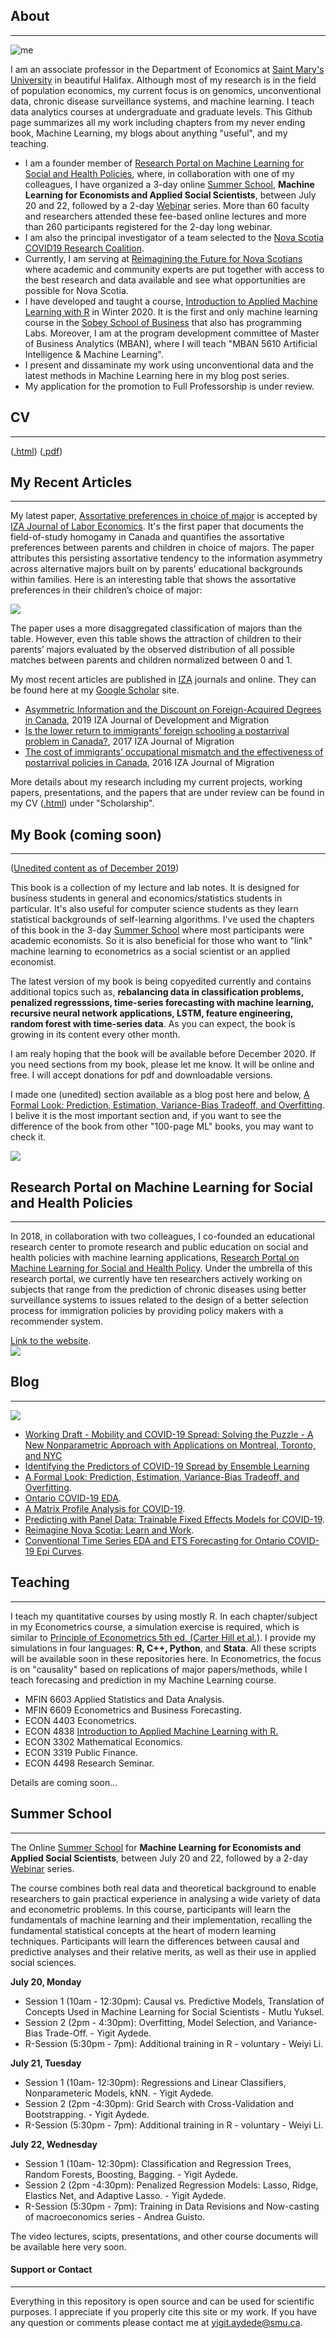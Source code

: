 ## About
***
![me](https://raw.githack.com/yaydede/Yigit_Aydede/main/Me.png)
  
I am an associate professor in the Department of Economics at [Saint Mary's University](https://smu.ca) in beautiful Halifax.  Although most of my research is in the field of population economics, my current focus is on genomics, unconventional data, chronic disease surveillance systems, and machine learning.  I teach data analytics courses at undergraduate and graduate levels. This Github page summarizes all my work including chapters from my never ending book, Machine Learning, my blogs about anything "useful", and my teaching.
  
- I am a founder member of [Research Portal on Machine Learning for Social and Health Policies](https://sites.google.com/view/mlportal/home), where, in collaboration with one of my colleagues, I have organized a 3-day online [Summer School](https://sites.google.com/view/mlportal/online-events?authuser=0), **Machine Learning for Economists and Applied Social Scientists**, between  July 20 and 22, followed by a 2-day [Webinar](https://sites.google.com/view/mlportal/online-events/webinar-series?authuser=0) series. More than 60 faculty and researchers attended these fee-based online lectures and more than 260 participants registered for the 2-day long webinar.
- I am also the principal investigator of a team selected to the [Nova Scotia COVID19 Research Coalition](https://researchns.ca/2020/05/26/using-machine-learning-to-predict-viral-transmission-rates-in-halifax/).
- Currently, I am serving at [Reimagining the Future for Nova Scotians](https://www.dal.ca/faculty/management/news-events/reimagine-ns.html) where academic and community experts are put together with access to the best research and data available and see what opportunities are possible for Nova Scotia.
- I have developed and taught a course, [Introduction to Applied Machine Learning with R](https://raw.githack.com/yaydede/Teaching/main/MLPoster.pdf) in Winter 2020.  It is the first and only machine learning course in the [Sobey School of Business](https://www.smu.ca/academics/sobey/) that also has programming Labs. Moreover, I am at the program development committee of Master of Business Analytics (MBAN), where I will teach "MBAN 5610 Artificial Intelligence & Machine Learning".
- I present and dissaminate my work using unconventional data and the latest methods in Machine Learning here in my blog post series. 
- My application for the promotion to Full Professorship is under review.

## CV
***
([.html](https://raw.githack.com/yaydede/Credentials/main/CV3.html))
([.pdf](https://raw.githack.com/yaydede/Credentials/main/CV3.pdf)) 
  
## My Recent Articles
***
My latest paper, [Assortative preferences in choice of major](https://content.sciendo.com/view/journals/izajole/9/1/article-20200006.xml) is accepted by [IZA Journal of Labor Economics](https://content.sciendo.com/view/journals/izajole/izajole-overview.xml).  It's the first paper that documents the field-of-study homogamy in Canada and quantifies the assortative preferences between parents and children in choice of majors. The paper attributes this persisting assortative tendency to the information asymmetry across alternative majors built on by parents’ educational backgrounds within families.  Here is an interesting table that shows the assortative preferences in their children’s choice of major:  
  
![](https://raw.githack.com/yaydede/Articles/main/FSA.png)

The paper uses a more disaggregated classification of majors than the table.  However, even this table shows the attraction of children to their parents’ majors evaluated by the observed distribution of all possible matches between parents and children normalized between 0 and 1.  
  
My most recent articles are published in [IZA](https://www.iza.org) journals and online.  They can be found here at my [Google Scholar](https://scholar.google.ca/citations?user=8M2YA1QAAAAJ&hl=en) site.  

- [Asymmetric Information and the Discount on Foreign-Acquired Degrees in Canada](https://content.sciendo.com/view/journals/izajodm/10/1/article-20190002.xml), 2019 IZA Journal of Development and Migration
- [Is the lower return to immigrants’ foreign schooling a postarrival problem in Canada?](https://link.springer.com/article/10.1186/s40176-016-0076-9), 2017 IZA Journal of Migration
- [The cost of immigrants’ occupational mismatch and the effectiveness of postarrival policies in Canada](https://link.springer.com/article/10.1186/s40176-016-0057-z), 2016  IZA Journal of Migration
  
More details about my research including my current projects, working papers, presentations, and the papers that are under review can be found in my CV ([.html](https://raw.githack.com/yaydede/Credentials/main/CV3.html)) under "Scholarship".  

## My Book (coming soon)
***
([Unedited content as of December 2019](https://raw.githack.com/yaydede/MLBook/main/index.html))
  
This book is a collection of my lecture and lab notes.  It is designed for business students in general and economics/statistics students in particular.  It's also useful for computer science students as they learn statistical backgrounds of self-learning algorithms.  I've used the chapters of this book in the 3-day [Summer School](https://sites.google.com/view/mlportal/online-events?authuser=0) where most participants were academic economists.  So it is also beneficial for those who want to "link" machine learning to econometrics as a social scientist or an applied economist. 
  
The latest version of my book is being copyedited currently and contains additional topics such as, **rebalancing data in classification problems, penalized regresssions, time-series forecasting with machine learning, recursive neural network applications, LSTM, feature engineering, random forest with time-series data**.  As you can expect, the book is growing in its content every other month.  

I am realy hoping that the book will be available before December 2020.  If you need sections from my book, please let me know. It will be online and free.  I will accept donations for pdf and downloadable versions. 

I made one (unedited) section available as a blog post here and below, [A Formal Look: Prediction, Estimation, Variance-Bias Tradeoff, and Overfitting](https://raw.githack.com/yaydede/Blog_posts/main/Lecture3aa.html). I belive it is the most important section and, if you want to see the difference of the book from other "100-page ML" books, you may want to check it.  
  
![](https://raw.githack.com/yaydede/MLBook/main/coverpage2.png)

## Research Portal on Machine Learning for Social and Health Policies
***
In 2018, in collaboration with two colleagues, I co-founded an educational research center to promote research and public education on social and health policies with machine learning applications, [Research Portal on Machine Learning for Social and Health Policy](http://www.ml-portal.com/). Under the umbrella of this research portal, we currently have ten researchers actively working on subjects that range from the prediction of chronic diseases using better surveillance
systems to issues related to the design of a better selection process for immigration policies by providing policy makers with a recommender system.
  
[Link to the website](https://sites.google.com/view/mlportal/home).      
![](https://raw.githack.com/yaydede/MLportal/main/MLportal.png)
  
## Blog
***
[![](https://cdn.mathpix.com/snip/images/T_4-srtunH5UwHhy6nP-L5ktO1DSoUm61U-hGWO8LW0.original.fullsize.png)](https://raw.githack.com/yaydede/Articles/main/Presentation1.pdf)
- [Working Draft - Mobility and COVID-19 Spread: Solving the Puzzle - A New Nonparametric Approach with Applications on Montreal, Toronto, and NYC](https://raw.githack.com/yaydede/Blog_posts/main/paper_v9.html)
- [Identifying the Predictors of COVID-19 Spread by Ensemble Learning](https://raw.githack.com/yaydede/Blog_posts/main/Tree_v7.html)
- [A Formal Look: Prediction, Estimation, Variance-Bias Tradeoff, and Overfitting](https://raw.githack.com/yaydede/Blog_posts/main/Lecture3aa.html).  
- [Ontario COVID-19 EDA](https://raw.githack.com/yaydede/Blog_posts/main/EDA.html). 
- [A Matrix Profile Analysis for COVID-19](https://raw.githack.com/yaydede/Blog_posts/main/MPA.html). 
- [Predicting with Panel Data: Trainable Fixed Effects Models for COVID-19](https://raw.githack.com/yaydede/Blog_posts/main/PARMOD_v3.html). 
- [Reimagine Nova Scotia: Learn and Work](https://raw.githack.com/yaydede/Blog_posts/main/learnandwork.pdf). 
- [Conventional Time Series EDA and ETS Forecasting for Ontario COVID-19 Epi Curves](https://raw.githack.com/yaydede/Blog_posts/main/TimeSeries.html).  
  
## Teaching
***
I teach my quantitative courses by using mostly R.  In each chapter/subject in my Econometrics course, a simulation exercise is required, which is similar to [Principle of Econometrics 5th ed. (Carter Hill et al.)](https://www.wiley.com/en-ca/Principles+of+Econometrics%2C+5th+Edition-p-9781119320944).  I provide my simulations in four languages: **R, C++, Python**, and **Stata**.  All these scripts will be available soon in these repositories here.  In Econometrics, the focus is on "causality" based on replications of major papers/methods, while I teach forecasing and prediction in my Machine Learning course.      

- MFIN 6603 Applied Statistics and Data Analysis. 
- MFIN 6609 Econometrics and Business Forecasting. 
- ECON 4403 Econometrics. 
- ECON 4838 [Introduction to Applied Machine Learning with R.](https://raw.githack.com/yaydede/Teaching/main/Syllabus20.pdf) 
- ECON 3302 Mathematical Economics. 
- ECON 3319 Public Finance. 
- ECON 4498 Research Seminar. 

Details are coming soon...
  
## Summer School
***
The Online [Summer School](https://sites.google.com/view/mlportal/online-events?authuser=0) for **Machine Learning for Economists and Applied Social Scientists**, between  July 20 and 22, followed by a 2-day [Webinar](https://sites.google.com/view/mlportal/online-events/webinar-series?authuser=0) series.

The course combines both real data and theoretical background to enable researchers to gain practical experience in analysing a wide variety of data and econometric problems. In this course, participants will learn the fundamentals of machine learning and their implementation, recalling the fundamental statistical concepts at the heart of modern learning techniques. Participants will learn the differences between causal and predictive analyses and their relative merits, as well as their use in applied social sciences.

**July 20, Monday**
- Session 1 (10am - 12:30pm): Causal vs. Predictive Models, Translation of Concepts Used in Machine Learning for Social Scientists - Mutlu Yuksel. 
- Session 2 (2pm - 4:30pm): Overfitting, Model Selection, and Variance-Bias Trade-Off. - Yigit Aydede. 
- R-Session (5:30pm - 7pm): Additional training in R - voluntary - Weiyi Li. 
  
**July 21, Tuesday**
- Session 1 (10am- 12:30pm): Regressions and Linear Classifiers, Nonparameteric Models, kNN. - Yigit Aydede. 
- Session 2 (2pm -4:30pm): Grid Search with Cross-Validation and Bootstrapping. - Yigit Aydede. 
- R-Session (5:30pm - 7pm): Additional training in R - voluntary - Weiyi Li. 
  
**July 22, Wednesday**
- Session 1 (10am- 12:30pm): Classification and Regression Trees, Random Forests, Boosting, Bagging. - Yigit Aydede. 
- Session 2 (2pm -4:30pm): Penalized Regression Models: Lasso, Ridge, Elastics Net, and Adaptive Lasso. - Yigit Aydede. 
- R-Session (5:30pm - 7pm): Training in Data Revisions and Now-casting of macroeconomics series - Andrea Guisto. 
  
The video lectures, scipts, presentations, and other course documents will be available here very soon. 

  
#### Support or Contact
***
Everything in this repository is open source and can be used for scientific purposes. I appreciate if you properly cite this site or my work.  If you have any question or comments please contact me at <yigit.aydede@smu.ca>.
